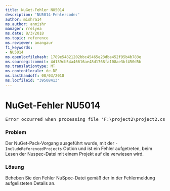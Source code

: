 ```yaml
---
title: NuGet-Fehler NU5014
description: 'NU5014-Fehlercode:'
author: mishra14
ms.author: anmishr
manager: rrelyea
ms.date: 8/3/2018
ms.topic: reference
ms.reviewer: anangaur
f1_keywords:
- NU5014
ms.openlocfilehash: 1789e54821202bbc45465e23dba452f95b4b783e
ms.sourcegitcommit: 4d139cb54a46616ae48d1768fa108ae3bf450d5b
ms.translationtype: MT
ms.contentlocale: de-DE
ms.lasthandoff: 08/03/2018
ms.locfileid: "39508413"
---
```

# <a name="nuget-error-nu5014"></a>NuGet-Fehler NU5014
<pre>Error occurred when processing file 'F:\project2\project2.csproj': The 'id' start tag on line 4 position 10 does not match the end tag of 'ids'. Line 4, position 20.</pre>

### <a name="issue"></a>Problem

Der NuGet-Pack-Vorgang ausgeführt wurde, mit der `-IncludeReferencedProjects` Option und ist ein Fehler aufgetreten, beim Lesen der Nuspec-Datei mit einem Projekt auf die verwiesen wird.


### <a name="solution"></a>Lösung

Beheben Sie den Fehler NuSpec-Datei gemäß der in der Fehlermeldung aufgelisteten Details an.

